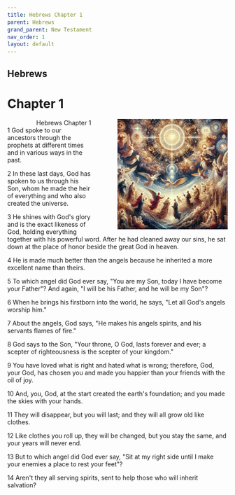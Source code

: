 ```yaml
---
title: Hebrews Chapter 1
parent: Hebrews
grand_parent: New Testament
nav_order: 1
layout: default
---
```


## Hebrews

# Chapter 1

<div style="clear: both; text-align: right;">
    <img src="/assets/Image/Hebrews/500/1.jpg" alt="Hebrews Chapter 1" class="chapter-image" style="max-width: 50%; height: auto; float: right; margin: 0 0 10px 10px; padding-left: 10%;">
    <figcaption style="font-size: 14px;">Hebrews Chapter 1</figcaption>
</div>
1 God spoke to our ancestors through the prophets at different times and in various ways in the past.

2 In these last days, God has spoken to us through his Son, whom he made the heir of everything and who also created the universe.

3 He shines with God's glory and is the exact likeness of God, holding everything together with his powerful word. After he had cleaned away our sins, he sat down at the place of honor beside the great God in heaven.

4 He is made much better than the angels because he inherited a more excellent name than theirs.

5 To which angel did God ever say, "You are my Son, today I have become your Father"? And again, "I will be his Father, and he will be my Son"?

6 When he brings his firstborn into the world, he says, "Let all God's angels worship him."

7 About the angels, God says, "He makes his angels spirits, and his servants flames of fire."

8 God says to the Son, "Your throne, O God, lasts forever and ever; a scepter of righteousness is the scepter of your kingdom."

9 You have loved what is right and hated what is wrong; therefore, God, your God, has chosen you and made you happier than your friends with the oil of joy.

10 And, you, God, at the start created the earth's foundation; and you made the skies with your hands.

11 They will disappear, but you will last; and they will all grow old like clothes.

12 Like clothes you roll up, they will be changed, but you stay the same, and your years will never end.

13 But to which angel did God ever say, "Sit at my right side until I make your enemies a place to rest your feet"?

14 Aren't they all serving spirits, sent to help those who will inherit salvation?


